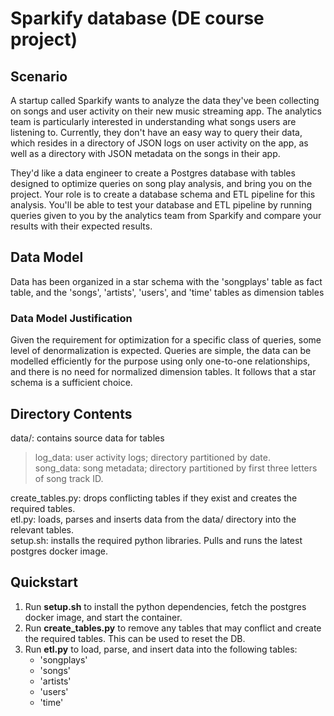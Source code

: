 
# Sparkify database (DE course project)

## Scenario

A startup called Sparkify wants to analyze the data they've been collecting on songs and user activity on their new music streaming app. The analytics team is particularly interested in understanding what songs users are listening to. Currently, they don't have an easy way to query their data, which resides in a directory of JSON logs on user activity on the app, as well as a directory with JSON metadata on the songs in their app.

They'd like a data engineer to create a Postgres database with tables designed to optimize queries on song play analysis, and bring you on the project. Your role is to create a database schema and ETL pipeline for this analysis. You'll be able to test your database and ETL pipeline by running queries given to you by the analytics team from Sparkify and compare your results with their expected results.

## Data Model

Data has been organized in a star schema with the 'songplays' table as fact table, and the 'songs', 'artists', 'users', and 'time' tables as dimension tables

### Data Model Justification

Given the requirement for optimization for a specific class of queries, some level of denormalization is expected. Queries are simple, the data can be modelled efficiently for the purpose using only one-to-one relationships, and there is no need for normalized dimension tables. It follows that a star schema is a sufficient choice.

## Directory Contents

data/: contains source data for tables  
> log\_data: user activity logs; directory partitioned by date.  
> song\_data: song metadata; directory partitioned by first three letters of song track ID.  

create\_tables.py: drops conflicting tables if they exist and creates the required tables.  
etl.py: loads, parses and inserts data from the data/ directory into the relevant tables.  
setup.sh: installs the required python libraries. Pulls and runs the latest postgres docker image.  

## Quickstart

1. Run **setup.sh** to install the python dependencies, fetch the postgres docker image, and start the container.  
2. Run **create_tables.py** to remove any tables that may conflict and create the required tables. This can be used to reset the DB.  
3. Run **etl.py** to load, parse, and insert data into the following tables:  
    - 'songplays'  
	- 'songs'  
	- 'artists'  
	- 'users'  
	- 'time'  

